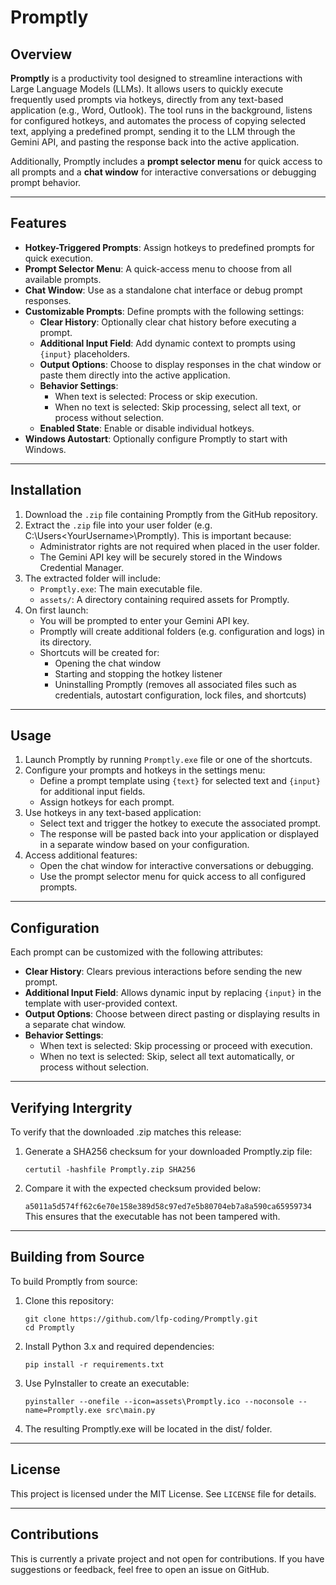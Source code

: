# Promptly

## Overview
**Promptly** is a productivity tool designed to streamline interactions with Large Language Models (LLMs). It allows users to quickly execute frequently used prompts via hotkeys, directly from any text-based application (e.g., Word, Outlook). The tool runs in the background, listens for configured hotkeys, and automates the process of copying selected text, applying a predefined prompt, sending it to the LLM through the Gemini API, and pasting the response back into the active application.

Additionally, Promptly includes a **prompt selector menu** for quick access to all prompts and a **chat window** for interactive conversations or debugging prompt behavior.

---

## Features
- **Hotkey-Triggered Prompts**: Assign hotkeys to predefined prompts for quick execution.
- **Prompt Selector Menu**: A quick-access menu to choose from all available prompts.
- **Chat Window**: Use as a standalone chat interface or debug prompt responses.
- **Customizable Prompts**: Define prompts with the following settings:
  - **Clear History**: Optionally clear chat history before executing a prompt.
  - **Additional Input Field**: Add dynamic context to prompts using `{input}` placeholders.
  - **Output Options**: Choose to display responses in the chat window or paste them directly into the active application.
  - **Behavior Settings**:
    - When text is selected: Process or skip execution.
    - When no text is selected: Skip processing, select all text, or process without selection.
  - **Enabled State**: Enable or disable individual hotkeys.
- **Windows Autostart**: Optionally configure Promptly to start with Windows.

---

## Installation
1. Download the `.zip` file containing Promptly from the GitHub repository.
2. Extract the `.zip` file into your user folder (e.g. C:\Users\<YourUsername>\Promptly). This is important because:
   - Administrator rights are not required when placed in the user folder.
   - The Gemini API key will be securely stored in the Windows Credential Manager.
3. The extracted folder will include:
   - `Promptly.exe`: The main executable file.
   - `assets/`: A directory containing required assets for Promptly.
4. On first launch:
   - You will be prompted to enter your Gemini API key.
   - Promptly will create additional folders (e.g. configuration and logs) in its directory.
   - Shortcuts will be created for:
     - Opening the chat window
     - Starting and stopping the hotkey listener
     - Uninstalling Promptly (removes all associated files such as credentials, autostart configuration, lock files, and shortcuts)

---

## Usage
1. Launch Promptly by running `Promptly.exe` file or one of the shortcuts. 
2. Configure your prompts and hotkeys in the settings menu:
   - Define a prompt template using `{text}` for selected text and `{input}` for additional input fields.
   - Assign hotkeys for each prompt.
3. Use hotkeys in any text-based application:
   - Select text and trigger the hotkey to execute the associated prompt.
   - The response will be pasted back into your application or displayed in a separate window based on your configuration.
4. Access additional features:
   - Open the chat window for interactive conversations or debugging.
   - Use the prompt selector menu for quick access to all configured prompts.

---

## Configuration
Each prompt can be customized with the following attributes:
- **Clear History**: Clears previous interactions before sending the new prompt.
- **Additional Input Field**: Allows dynamic input by replacing `{input}` in the template with user-provided context.
- **Output Options**: Choose between direct pasting or displaying results in a separate chat window.
- **Behavior Settings**:
  - When text is selected: Skip processing or proceed with execution.
  - When no text is selected: Skip, select all text automatically, or process without selection.

---

## Verifying Intergrity
To verify that the downloaded .zip matches this release:
1. Generate a SHA256 checksum for your downloaded Promptly.zip file:

   `certutil -hashfile Promptly.zip SHA256`
2. Compare it with the expected checksum provided below:

   `a5011a5d574ff62c6e70e158e389d58c97ed7e5b80704eb7a8a590ca65959734`
This ensures that the executable has not been tampered with.

---

## Building from Source
To build Promptly from source:
   1. Clone this repository:
      ```
      git clone https://github.com/lfp-coding/Promptly.git
      cd Promptly
      ```
   2. Install Python 3.x and required dependencies:

      `pip install -r requirements.txt`
   3. Use PyInstaller to create an executable:

      `pyinstaller --onefile --icon=assets\Promptly.ico --noconsole --name=Promptly.exe src\main.py`
   4. The resulting Promptly.exe will be located in the dist/ folder.

---

## License
This project is licensed under the MIT License. See `LICENSE` file for details.

---

## Contributions
This is currently a private project and not open for contributions. If you have suggestions or feedback, feel free to open an issue on GitHub.